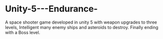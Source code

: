 # Unity-5---Endurance-
A space shooter game developed in unity 5 with weapon upgrades to three levels, Intelligent many enemy ships and asteroids to destroy. Finally ending with a Boss level.

